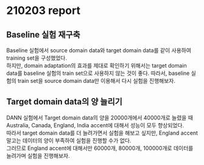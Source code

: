 # 210203 report
## Baseline 실험 재구축
Baseline 실험에서 source domain data와 target domain data를 같이 사용하여 training set을 구성했었다.  
하지만, domain adaptation의 효과를 제대로 확인하기 위해서는 target domain data를 baseline 실험의 train set으로 사용하지 않는 것이 좋다. 따라서, baseline 실험의 train set을 source domain data만 이용해서 다시 실험을 진행해보자.  

## Target domain data의 양 늘리기
DANN 실험에서 Target domain data의 양을 20000개에서 40000개로 늘렸을 때 Australia, Canada, England, India accent에 대해서 성능이 모두 향상되었다.  
따라서 target domain data를 더 늘려가면서 실험을 해보고 싶지만, England accent 말고는 데이터의 양이 부족하여 실험을 진행할 수가 없다.  
그러므로 England accent에 대해서만 60000개, 80000개, 100000개로 데이터를 늘려가며 실험을 진행해보자.
